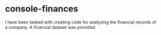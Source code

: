 # console-finances
I have been tasked with creating code for analyzing the financial records of a company. A financial dataset was provided.
